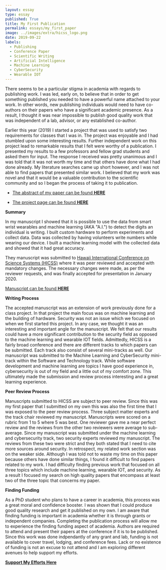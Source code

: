 ```yaml
---
layout: essay
type: essay
published: True
title: My First Publication
permalink: essays/my_first_paper
image: ../images/extra/hicss_logo.png
date: 2019-09-22
labels:
  - Publishing
  - Conference Paper
  - Scientific Writing
  - Artificial Intelligence
  - Machine Learning
  - CyberSecurity
  - Wearable IOT
---
```


There seems to be a particular stigma in academia with regards to publishing
work.  I was led, early on, to believe that in order to get something published
you needed to have a powerful name attached to your work.  In other words, new
publishing individuals would need to have co-authors on their papers who have a
significant academic presence.  As a result, I thought it was near impossible to
publish good quality work that was independent of a lab, advisor, or any
established co-author.

Earlier this year (2019) I started a project that was used to satisfy two
requirements for classes that I was in.  The project was enjoyable and I had
stumbled upon some interesting results.  Further independent work on this
project lead to remarkable results that I felt were worthy of a publication.  I
presented my results to a few professors and fellow grad students and asked them
for input.  The response I received was pretty unanimous
and I was told that it was not worth my time and that others have done what I had
done already.  My literature searches came up short however, and I was not able
to find papers that presented similar work.  I believed that my work was novel
and that it would be a valuable contribution to the scientific community and so
I began the process of taking it to publication.

* [The abstract of my paper can be found __HERE__](../project_extra/hicss_abstract)

* [The project page can be found __HERE__](../projects/handwriting_hicss)

__Summary__

In my manuscript I showed that it is possible to use the data from smart wrist
wearables and machine learning (AKA "A.I.") to detect the digits an individual
is writing.  I built custom hardware to perform experiments and collect data.
Data was collected by having volunteers write numbers while wearing our device.
I built a machine learning model with the collected data and showed that it had
great accuracy.

<script async src="https://pagead2.googlesyndication.com/pagead/js/adsbygoogle.js"></script>
<ins class="adsbygoogle"
     style="display:block; text-align:center;"
     data-ad-layout="in-article"
     data-ad-format="fluid"
     data-ad-client="ca-pub-4379410432613892"
     data-ad-slot="8398952705"></ins>
<script>
     (adsbygoogle = window.adsbygoogle || []).push({});
</script>

They manuscript was submitted to [Hawaii International Conference on Science
Systems (HICSS)](https://hicss.hawaii.edu) where it was peer reviewed and
accepted with mandatory changes.  The necessary changes were made, as per the
reviewer requests, and was finally accepted for presentation in January 2020.  

[Manuscript can be found __HERE__](http://hdl.handle.net/10125/64532)

__Writing Process__

The accepted manuscript was an extension of work previously done for a class
project.  In that project the main focus was on machine learning and the
building of hardware.  Security was not an issue which we focused on when we
first started this project.  In any case, we thought it was an interesting and
important angle for the manuscript.  We felt that our results could have a more
significant contribution to the security field as opposed to the machine learning
and wearable IOT fields.  Admittedly, HICSS is a fairly broad conference and
there are different tracks to which papers can be submitted.  Each track also
consist of several mini-tracks as well.  Our manuscript was submitted to the
Machine Learning and CyberSecurity mini-track within the Software and Technology
track.  While software development and machine learning are topics I have good
experience in, cybersecurity is out of my field and a little out of my comfort
zone.  This ultimately made the submission and review process interesting and a
great learning experience.  

__Peer Review Process__

Manuscripts submitted to HICSS are subject to peer review.  Since this was my
first paper that I submitted on my own this was also the first time that I was
exposed to the peer review process.  Three subject matter experts and the track
chair reviewed my manuscript.  Manuscripts were scored on a rubric from 1 to 5
where 5 was best.  One reviewer gave me a near perfect review and the reviews
from the other two reviewers were average to sub-average.  Since my manuscript
was submitted under the machine learning and cybersecurity track, two security
experts reviewed my manuscript.  The reviews from these two were strict and they
both stated that I need to cite more sources around security.  In retrospect, my
related work section was on the weaker side.  Although I was told not to waste
my time on this paper because others have done similar things, I found it
difficult to find papers related to my work.  I had difficulty finding previous
work that focused on all three topics which include machine learning, wearable
IOT, and security.  As a result I focused my search on high quality papers that
encompass at least two of the three topic that concerns my paper.   

<!--
Reviewers suggested potential papers to cite by providing direct URL links to
papers.  However, upon further investigation into these papers I discovered
that those suggested papers were written by the reviewers themselves.  This
made me feel uneasy because it felt like the reviewers were soliciting
citations which felt extremely unethical.  The mini-track chair stated, "that
although reviewer suggest articles to use, authors are not required to use them
if they do not pertain to the work at hand".  It felt like the mini-track chair
just stated that to account for instances where reviewers suggeste article for citation
whether for ethical or unethical reasons.  Since this was my first peer review
process I was unsure if this was a common occurrence.  The suggested articles did
not directly relate to my work however, I felt that if I did not include it the
reviewers may ultimately reject my paper upon second review.  I ultimately found
a way to work the reviewer suggested articles into my manuscript and
the manuscript was accepted.
-->

__Finding Funding__

As a PhD student who plans to have a career in academia, this process was a
great moral and confidence booster.  I was shown that I could produce good
quality research and get it published on my own.  I am aware that finding
funding is important in academia whether it is through grants or independent
companies.  Completing the publication process will allow me to experience the
finding funding aspect of academia.  Authors are required to attend and present
their papers at the conference if it is to be published.  Since this work was
done indpendantly of any grant and lab, funding is not available to cover
travel, lodging, and conference fees.  Lack or no existence of funding is not an
excuse to not attend and I am exploring different avenues to help support
my efforts.  

[__Support My Efforts Here__](https://www.gofundme.com/f/present-and-publish-my-first-scientific-paper?rcid=r01-156919193564-7cf71a2fcd054b2c&pc=ot_co_campmgmt_w)

<!--img class="ui tiny left circular floated image" src="../images/G0058272 (2).JPG"-->
<br>
